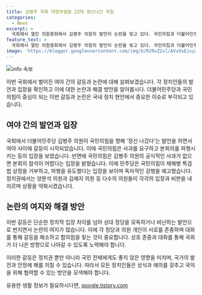 ```yaml
---
title: 김병주 국회 대정부질문 22대 정신나간 국힘
categories:
  - News
excerpt: >
  국회에서 열린 의원총회에서 김병주 의원의 발언이 논란을 빚고 있다. 국민의힘과 더불어민주당 간 충돌로 22대 국회 첫 대정부질문이 파행되었는데, 김 의원이 한미일 동맹 발언을 둘러싸고 국민의힘과의 갈등이 격화되었다. 국민의힘은 김 의원의 발언에 대한 사과를 요구하며 본회의 참석을 거부했고, 더불어민주당은 김 의원의 발언을 통해 국민의힘을 비판했다. 이에 정치권에서는 양측의 입장이 갈등을 조장하고 있다는 비판이 이어지고 있다.
feature_text: >
  국회에서 열린 의원총회에서 김병주 의원의 발언이 논란을 빚고 있다. 국민의힘과 더불어민주당 간 충돌로 22대 국회 첫 대정부질문이 파행되었는데, 김 의원이 한미일 동맹 발언을 둘러싸고 국민의힘과의 갈등이 격화되었다. 국민의힘은 김 의원의 발언에 대한 사과를 요구하며 본회의 참석을 거부했고, 더불어민주당은 김 의원의 발언을 통해 국민의힘을 비판했다. 이에 정치권에서는 양측의 입장이 갈등을 조장하고 있다는 비판이 이어지고 있다.
image: 'https://blogger.googleusercontent.com/img/b/R29vZ2xl/AVvXsEixyZcFfHzMRdzZMjFBmAUKJYCLCGyLL1o632UiGVXcaFdKo_bkvkuCioo0uUKlGfBVcT3P84aROyZIXSBEx3Aw5nCQ3pTgDom1WDC4m8eifvWiAmWEEVb4x6G_l8C0QH225ldMjyaFvpxGEBGNO37VmDTDMHGhJPq73UglMfDca1-0aw/s1600/blogspot.png'
---
```


<p><img src="https://blogger.googleusercontent.com/img/b/R29vZ2xl/AVvXsEixyZcFfHzMRdzZMjFBmAUKJYCLCGyLL1o632UiGVXcaFdKo_bkvkuCioo0uUKlGfBVcT3P84aROyZIXSBEx3Aw5nCQ3pTgDom1WDC4m8eifvWiAmWEEVb4x6G_l8C0QH225ldMjyaFvpxGEBGNO37VmDTDMHGhJPq73UglMfDca1-0aw/s1600/blogspot.png" alt="info 속보" /></p>

<p>이번 국회에서 벌어진 여야 간의 갈등과 논란에 대해 살펴보겠습니다. 각 정치인들의 발언과 입장을 확인하고 이에 대한 논란과 해결 방안을 알아봅시다. 더불어민주당과 국민의힘이 중심이 되는 이번 갈등과 논란은 국내 정치 현안에서 중요한 이슈로 부각되고 있습니다. </p>

<h2 data-ke-size="size26">여야 간의 발언과 입장</h2>

<p>국회에서 더불어민주당 김병주 의원이 국민의힘을 향해 '정신 나갔다'는 발언을 하면서 여야 사이에 갈등이 시작되었습니다. 이에 국민의힘은 사과를 요구하고 본회의를 파행시키는 등의 입장을 보였습니다. 반면에 국민의힘은 김병주 의원의 공식적인 사과가 없으면 본회의 참석이 어렵다는 입장을 밝혔습니다. 이에 민주당은 국민의힘이 채해병 특검법 상정을 거부하고, 파행을 유도했다는 입장을 보이며 독자적인 강행을 예고했습니다. 정치권에서는 양문석 의원과 김예지 의원 등 다수의 의원들이 각각의 입장과 비판을 내지르며 상황을 악화시켰습니다.</p>

<h2 data-ke-size="size26">논란의 여지와 해결 방안</h2>

<p>이번 갈등은 단순한 정치적 입장 차이를 넘어 상대 정당을 모독하거나 비난하는 발언으로 번지면서 논란의 여지가 많습니다. 이에 각 정당과 의원 개인이 서로를 존중하며 대화를 통해 갈등을 해소하고 합의점을 찾는 것이 중요합니다. 상호 존중과 대화를 통해 국회가 더 나은 방향으로 나아갈 수 있도록 노력해야 합니다. </p>

<p>이러한 갈등은 정치권 뿐만 아니라 국민 전체에게도 좋지 않은 영향을 미치며, 국가의 발전과 안정에 해를 끼칠 수 있습니다. 따라서 모든 정치인들은 상식과 예의를 갖추고 국익을 위해 협력할 수 있는 방안을 모색해야 합니다.</p>
유용한 생활 정보가 필요하시다면, <a href="https://qoogle.tistory.com" rel="dofollow">qoogle.tistory.com</a>


